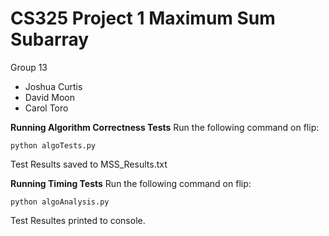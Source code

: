 # CS325 Project 1 Maximum Sum Subarray
Group 13
- Joshua Curtis
- David Moon
- Carol Toro

**Running Algorithm Correctness Tests**
Run the following command on flip: 
```
python algoTests.py
```
Test Results saved to MSS_Results.txt

**Running Timing Tests**
Run the following command on flip:
```
python algoAnalysis.py
```
Test Resultes printed to console.
